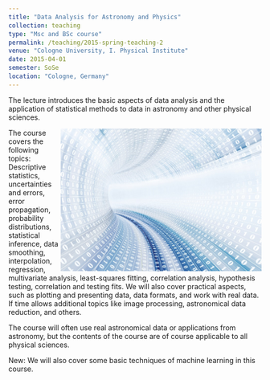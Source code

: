 ```yaml
---
title: "Data Analysis for Astronomy and Physics"
collection: teaching
type: "Msc and BSc course"
permalink: /teaching/2015-spring-teaching-2
venue: "Cologne University, I. Physical Institute"
date: 2015-04-01
semester: SoSe
location: "Cologne, Germany"
---
```


The lecture introduces the basic aspects of data analysis and the application of statistical methods to data in astronomy and other physical sciences.


<img style="float: right;" src="/images/Data-Large_edit_small.jpg" width="400">
The course covers the following topics:
Descriptive statistics, uncertainties and errors, error propagation, probability distributions, statistical inference, data smoothing, interpolation, regression, multivariate analysis, least-squares fitting, correlation analysis, hypothesis testing, correlation and testing fits. We will also cover practical aspects, such as plotting and presenting data, data formats, and work with real data. If time allows additional topics like image processing, astronomical data reduction, and others.

The course will often use real astronomical data or applications from astronomy, but the contents of the course are of course applicable to all physical sciences.

New: We will also cover some basic techniques of machine learning in this course.
